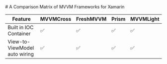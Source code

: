 <link href="style.css" rel="stylesheet"></link>
# A Comparison Matrix of MVVM Frameworks for Xamarin

|Feature|MVVMCross|FreshMVVM|Prism|MVVMLight|
|---------|---------|---------|-----|---------|
|Built in IOC Container|:white_check_mark:|:white_check_mark:|:white_check_mark:|:white_check_mark:|
|View-to-ViewModel auto wiring|:white_check_mark:|:white_check_mark:|:white_check_mark:|:white_check_mark:|

